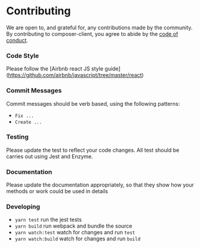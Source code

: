 # Contributing

We are open to, and grateful for, any contributions made by the community. By contributing to composer-client, you agree to abide by the [code of conduct](https://github.com/kayslay/composer-client/blob/master/CODE_OF_CONDUCT.md).

### Code Style

Please follow the [Airbnb react JS style guide] (https://github.com/airbnb/javascript/tree/master/react)

### Commit Messages 

Commit messages should be verb based, using the following patterns:

- `Fix ...`
- `Create ...`

### Testing 

Please update the test to reflect your code changes. All test should be carries out using Jest and Enzyme. 

### Documentation 

Please update the documentation appropriately, so that they show how your methods or work could be used in details 

### Developing 

- `yarn test` run the jest tests
- `yarn build` run webpack and bundle the source
- `yarn watch:test` watch for changes and run `test`
- `yarn watch:build` watch for changes and run `build`
